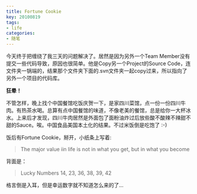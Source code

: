 ```yaml
---
title: Fortune Cookie
key: 20100819
tags: 
- life
categories:
- 随笔
---
```


今天终于把缠绕了我三天的问题解决了。居然是因为另外一个Team Member没有提交一些代码导致，原因也很简单。他是Copy另一个Project的Source Code，连文件夹一锅端的，结果那个文件夹下面的.svn文件夹一起copy过来，所以指向了另外一个项目的代码库。

<!--more-->

**狂晕！**

不管怎样，晚上找个中国餐馆吃饭庆贺一下，是家四川菜馆，点一份一份四川牛肉。有热茶水喝。总算有点中国餐馆的味道，不像老美的餐馆，总是给你一大杯冰水。上来后才发现，四川牛肉居然是外面包了面粉油炸过后放些酸不酸辣不辣甜不甜的Sauce。唉。中国食品美国本土化的结果。不过米饭倒是吃饱了 :-)

饭后有Fortune Cookie，掰开，小纸条上写着:

> The major value iin life is not in what you get, but in what you become

背面是：

> Lucky Numbers 14, 23, 36, 38, 39, 42

格言倒是入耳，但是幸运数字就不知道怎么来的了…